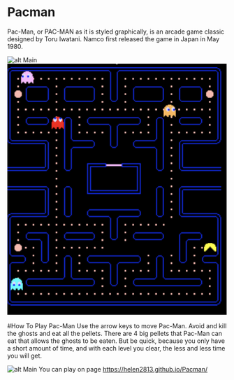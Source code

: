 # Pacman

Pac-Man, or PAC-MAN as it is styled graphically, is an arcade game classic designed by Toru Iwatani.
Namco first released the game in Japan in May 1980.

![alt Main](https://https://github.com/Helen2813/Pacman/blob/main/sets/screen1.png)
![alt text](sets/screen1.png "Описание будет тут")

#How To Play Pac-Man
Use the arrow keys to move Pac-Man. Avoid and kill the ghosts and eat all the pellets. There are 4 big pellets that Pac-Man can eat that allows the ghosts to be eaten. 
But be quick, because you only have a short amount of time, and with each level you clear, the less and less time you will get.

![alt Main](https://https://github.com/Helen2813/Pacman/blob/main/sets/screen2.png)
You can play on page https://helen2813.github.io/Pacman/